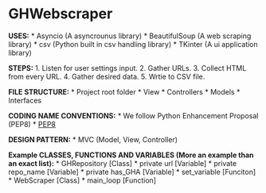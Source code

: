  # GHWebscraper

 **USES:** 
    * Asyncio (A asyncrounus library)
    * BeautifulSoup (A web scraping library)
    * csv (Python built in csv handling library)
    * TKinter (A ui application library)

 **STEPS:**
    1. Listen for user settings input. 
    2. Gather URLs. 
    3. Collect HTML from every URL.
    4. Gather desired data. 
    5. Wrtie to CSV file. 

 **FILE STRUCTURE:**
    * Project root folder
        * View
        * Controllers
        * Models
        * Interfaces

 **CODING NAME CONVENTIONS:**
    * We follow Python Enhancement Proposal (PEP8) 
    * [PEP8](https://peps.python.org/pep-0008/)
      

 **DESIGN PATTERN:**
    * MVC (Model, View, Controller)



 **Example CLASSES, FUNCTIONS AND VARIABLES (More an example than an exact list):** 
    * GHRepository [Class] 
        * private url [Variable]
        * private repo_name [Variable]
        * private has_GHA [Variable]
        * set_variable [Funciton]
    * WebScraper [Class] 
        * main_loop [Function]
